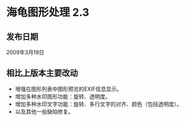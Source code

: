 # 海龟图形处理 2.3 #
## 发布日期 ##
2009年3月19日
## 相比上版本主要改动 ##
  * 增强在图形列表中图形预览的EXIF信息显示。
  * 增加多种水印图形功能：旋转、透明度。
  * 增加多种水印文字功能：旋转、多行文字的对齐、颜色（包括透明度）。
  * 以及其他一些缺陷修复。
